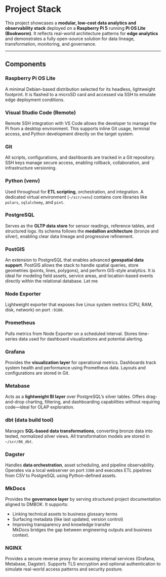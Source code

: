 # Project Stack

This project showcases a **modular, low-cost data analytics and observability stack** deployed on a **Raspberry Pi 5** running **Pi OS Lite (Bookworm)**. It reflects real-world architecture patterns for **edge analytics** and demonstrates a fully open-source solution for data lineage, transformation, monitoring, and governance.

---

## Components

### Raspberry Pi OS Lite  
A minimal Debian-based distribution selected for its headless, lightweight footprint. It is flashed to a microSD card and accessed via SSH to emulate edge deployment conditions.

### Visual Studio Code (Remote)  
Remote SSH integration with VS Code allows the developer to manage the Pi from a desktop environment. This supports inline Git usage, terminal access, and Python development directly on the target system.

### Git  
All scripts, configurations, and dashboards are tracked in a Git repository. SSH keys manage secure access, enabling rollback, collaboration, and infrastructure versioning.

### Python (venv)  
Used throughout for **ETL scripting**, orchestration, and integration. A dedicated virtual environment (`~/scr/venv`) contains core libraries like `polars`, `sqlalchemy`, and `pint`.

### PostgreSQL  
Serves as the **OLTP data store** for sensor readings, reference tables, and structured logs. Its schema follows the **medallion architecture** (bronze and silver), enabling clear data lineage and progressive refinement.

### PostGIS  
An extension to PostgreSQL that enables advanced **geospatial data support**. PostGIS allows the stack to handle spatial queries, store geometries (points, lines, polygons), and perform GIS-style analytics. It is ideal for modeling field assets, service areas, and location-based events directly within the relational database.
Let me 

### Node Exporter  
Lightweight exporter that exposes live Linux system metrics (CPU, RAM, disk, network) on port `:9100`.

### Prometheus  
Pulls metrics from Node Exporter on a scheduled interval. Stores time-series data used for dashboard visualizations and potential alerting.

### Grafana  
Provides the **visualization layer** for operational metrics. Dashboards track system health and performance using Prometheus data. Layouts and configurations are stored in Git.

### Metabase  
Acts as a **lightweight BI layer** over PostgreSQL’s silver tables. Offers drag-and-drop charting, filtering, and dashboarding capabilities without requiring code—ideal for OLAP exploration.

### dbt (data build tool)  
Manages **SQL-based data transformations**, converting bronze data into tested, normalized silver views. All transformation models are stored in `~/scr/06_dbt`.

### Dagster  
Handles **data orchestration**, asset scheduling, and pipeline observability. Operates via a local webserver on port `3300` and executes ETL pipelines from CSV to PostgreSQL using Python-defined assets.

### MkDocs  
Provides the **governance layer** by serving structured project documentation aligned to DMBOK. It supports:
- Linking technical assets to business glossary terms
- Surfacing metadata (like last updated, version control)
- Improving transparency and knowledge transfer  
MkDocs bridges the gap between engineering outputs and business context.

### NGINX  
Provides a secure reverse proxy for accessing internal services (Grafana, Metabase, Dagster). Supports TLS encryption and optional authentication to simulate real-world access patterns and security posture.